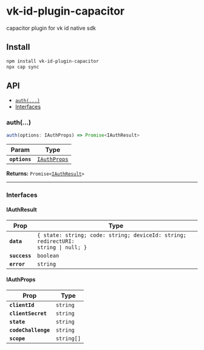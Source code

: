 # vk-id-plugin-capacitor

capacitor plugin for vk id native sdk

## Install

```bash
npm install vk-id-plugin-capacitor
npx cap sync
```

## API

<docgen-index>

* [`auth(...)`](#auth)
* [Interfaces](#interfaces)

</docgen-index>

<docgen-api>
<!--Update the source file JSDoc comments and rerun docgen to update the docs below-->

### auth(...)

```typescript
auth(options: IAuthProps) => Promise<IAuthResult>
```

| Param         | Type                                              |
| ------------- | ------------------------------------------------- |
| **`options`** | <code><a href="#iauthprops">IAuthProps</a></code> |

**Returns:** <code>Promise&lt;<a href="#iauthresult">IAuthResult</a>&gt;</code>

--------------------


### Interfaces


#### IAuthResult

| Prop          | Type                                                                                         |
| ------------- | -------------------------------------------------------------------------------------------- |
| **`data`**    | <code>{ state: string; code: string; deviceId: string; redirectURI: string \| null; }</code> |
| **`success`** | <code>boolean</code>                                                                         |
| **`error`**   | <code>string</code>                                                                          |


#### IAuthProps

| Prop                | Type                  |
| ------------------- | --------------------- |
| **`clientId`**      | <code>string</code>   |
| **`clientSecret`**  | <code>string</code>   |
| **`state`**         | <code>string</code>   |
| **`codeChallenge`** | <code>string</code>   |
| **`scope`**         | <code>string[]</code> |

</docgen-api>
